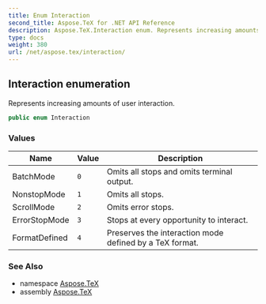 ```yaml
---
title: Enum Interaction
second_title: Aspose.TeX for .NET API Reference
description: Aspose.TeX.Interaction enum. Represents increasing amounts of user interaction
type: docs
weight: 380
url: /net/aspose.tex/interaction/
---
```

## Interaction enumeration

Represents increasing amounts of user interaction.

```csharp
public enum Interaction
```

### Values

| Name | Value | Description |
| --- | --- | --- |
| BatchMode | `0` | Omits all stops and omits terminal output. |
| NonstopMode | `1` | Omits all stops. |
| ScrollMode | `2` | Omits error stops. |
| ErrorStopMode | `3` | Stops at every opportunity to interact. |
| FormatDefined | `4` | Preserves the interaction mode defined by a TeX format. |

### See Also

* namespace [Aspose.TeX](../../aspose.tex/)
* assembly [Aspose.TeX](../../)


